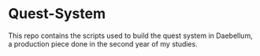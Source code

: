 # Quest-System
This repo contains the scripts used to build the quest system in Daebellum, a production piece done in the second year of my studies.

